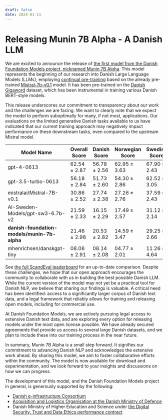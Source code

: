 ```yaml
---
draft: false
date: 2024-01-11
---
```


# Releasing Munin 7B Alpha - A Danish LLM

We are excited to announce the release of [the first model from the Danish Foundation
Models project, nicknamed Munin 7B
Alpha](https://huggingface.co/danish-foundation-models/munin-7b-alpha). This model
represents the beginning of our research into Danish Large Language Models (LLMs),
employing [continual pre-training](https://arxiv.org/abs/2308.04014) based on the
already pre-trained [Mistral-7b-v0.1](https://huggingface.co/mistralai/Mistral-7B-v0.1)
model. It has been pre-trained on the [Danish Gigaword](https://gigaword.dk/) dataset,
which has been instrumental in training various Danish BERT-style models.

<!-- more -->

This release underscores our commitment to transparency about our work and the
challenges we are facing. We want to clearly note that we expect the model to perform
suboptimally for many, if not most, applications. Our evaluations on the limited
generative Danish tasks available to us have indicated that our current training
approach may negatively impact performance on these downstream tasks, even compared to
the upstream Mistral model.

| Model Name                              	 | Overall Score 	| Danish Score 	| Norwegian Score 	| Swedish Score 	|
|-----------------------------------------	 |---------------	|--------------	|-----------------	|---------------	|
| gpt-4-0613                              	 | 62.54 ± 2.87  	| 56.78 ± 2.56 	| 62.95 ± 3.63    	| 67.90 ± 2.43  	|
| gpt-3.5-turbo-0613                      	 | 56.18 ± 2.84  	| 51.73 ± 2.60 	| 54.30 ± 2.86    	| 62.52 ± 3.05  	|
| mistralai/Mistral-7B-v0.1               	 | 30.86 ± 2.52	   	| 27.74 ± 2.38 	| 27.26 ± 2.76	   	| 37.59 ± 2.43	 	|
| AI-Sweden-Models/gpt-sw3-6.7b-v2       	 | 21.59 ± 2.33  	| 16.15 ± 2.29	| 17.49 ± 2.57   	| 31.12 ± 2.14  	|
| **danish-foundation-models/munin-7b-alpha**| 21.46 ± 2.98  	| 20.53 ± 2.82 	| 14.59 ± 3.47    	| 29.25 ± 2.66  	|
| mhenrichsen/danskgpt-tiny              	 | 08.06 ± 2.91   	| 08.14 ± 2.08 	| 04.77 ± 2.01	   	| 11.26 ± 4.64	  	|

See [the full ScandEval
leaderboard](https://scandeval.com/mainland-scandinavian-nlu-benchmark/) for an
up-to-date comparison. Despite these challenges, we hope that our open approach
encourages the community to collaborate with us in building the best possible Danish
LLM. While the current version of the model may not yet be a practical tool for Danish
NLP, we believe that sharing our findings is valuable. A critical need has been
identified: access to a significantly larger corpus of Danish text data, and a legal
framework that reliably allows for training and releasing open models, including for
commercial use.

At Danish Foundation Models, we are actively pursuing legal access to extensive Danish
text data, and are exploring every option for releasing models under the
most open license possible. We have already secured agreements that provide us access
to several large Danish datasets, and we plan to include these into our training
process in the near future.

In summary, Munin 7B Alpha is a small step forward. It signifies our commitment to
advancing Danish NLP and acknowledges the extensive work ahead. By sharing this model,
we aim to foster collaborative efforts within the community. The model is now available
for download and experimentation, and we look forward to your insights and discussions
on how we can progress.

The development of this model, and the Danish Foundation Models project in general, is
generously supported by the following:

- [Danish e-infrastructure Consortium](https://www.deic.dk/)
- [Acquisition and Logistics Organisation at the Danish Ministry of Defence](https://www.fmi.dk/)
- Danish Ministry of Higher Education and Science under [the Digital Security, Trust
  and Data Ethics performance contract](https://bedreinnovation.dk/)
